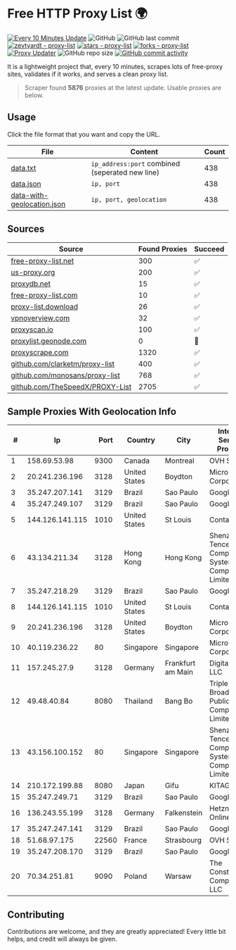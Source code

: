 
# Free HTTP Proxy List 🌍

[![Every 10 Minutes Update](https://github.com/mertguvencli/http-proxy-list/actions/workflows/main.yml/badge.svg?branch=main)](https://github.com/mertguvencli/http-proxy-list/actions/workflows/main.yml)
![GitHub](https://img.shields.io/github/license/mertguvencli/http-proxy-list)
![GitHub last commit](https://img.shields.io/github/last-commit/mertguvencli/http-proxy-list)
[![zevtyardt - proxy-list](https://img.shields.io/static/v1?label=zevtyardt&message=proxy-list&color=blue&logo=github)](https://github.com/zevtyardt/proxy-list "Go to GitHub repo")
[![stars - proxy-list](https://img.shields.io/github/stars/zevtyardt/proxy-list?style=social)](https://github.com/zevtyardt/proxy-list)
[![forks - proxy-list](https://img.shields.io/github/forks/zevtyardt/proxy-list?style=social)](https://github.com/zevtyardt/proxy-list)
[![Proxy Updater](https://github.com/zevtyardt/proxy-list/workflows/Proxy%20Updater/badge.svg)](https://github.com/zevtyardt/proxy-list/actions?query=workflow:"Proxy+Updater")
![GitHub repo size](https://img.shields.io/github/repo-size/zevtyardt/proxy-list)
[![GitHub commit activity](https://img.shields.io/github/commit-activity/m/zevtyardt/proxy-list?logo=commits)](https://github.com/zevtyardt/proxy-list/commits/main)

It is a lightweight project that, every 10 minutes, scrapes lots of free-proxy sites, validates if it works, and serves a clean proxy list.

> Scraper found **5876** proxies at the latest update. Usable proxies are below.

## Usage

Click the file format that you want and copy the URL.

|File|Content|Count|
|----|-------|-----|
|[data.txt](https://raw.githubusercontent.com/mertguvencli/http-proxy-list/main/proxy-list/data.txt)|`ip_address:port` combined (seperated new line)|438|
|[data.json](https://raw.githubusercontent.com/mertguvencli/http-proxy-list/main/proxy-list/data.json)|`ip, port`|438|
|[data-with-geolocation.json](https://raw.githubusercontent.com/mertguvencli/http-proxy-list/main/proxy-list/data-with-geolocation.json)|`ip, port, geolocation`|438|

## Sources

|Source|Found Proxies|Succeed|
|------|-------------|-------|
|[free-proxy-list.net](https://free-proxy-list.net)|300|✅|
|[us-proxy.org](https://www.us-proxy.org)|200|✅|
|[proxydb.net](http://proxydb.net)|15|✅|
|[free-proxy-list.com](https://free-proxy-list.com/?page=&port=&type%5B%5D=http&type%5B%5D=https&up_time=0&search=Search)|10|✅|
|[proxy-list.download](https://www.proxy-list.download/HTTP)|26|✅|
|[vpnoverview.com](https://vpnoverview.com/privacy/anonymous-browsing/free-proxy-servers)|32|✅|
|[proxyscan.io](https://www.proxyscan.io)|100|✅|
|[proxylist.geonode.com](https://proxylist.geonode.com/api/proxy-list?limit=300&page=1&sort_by=lastChecked&sort_type=desc&protocols=http,https)|0|🚫|
|[proxyscrape.com](https://api.proxyscrape.com/v2/?request=displayproxies&protocol=http&timeout=10000&country=all&ssl=all&anonymity=all)|1320|✅|
|[github.com/clarketm/proxy-list](https://raw.githubusercontent.com/clarketm/proxy-list/master/proxy-list-raw.txt)|400|✅|
|[github.com/monosans/proxy-list](https://raw.githubusercontent.com/monosans/proxy-list/main/proxies/http.txt)|768|✅|
|[github.com/TheSpeedX/PROXY-List](https://raw.githubusercontent.com/TheSpeedX/PROXY-List/master/http.txt)|2705|✅|


## Sample Proxies With Geolocation Info

|#|Ip|Port|Country|City|Internet Service Provider|
|-|--|----|-------|----|-------------------------|
|1|158.69.53.98|9300|Canada|Montreal|OVH SAS|
|2|20.241.236.196|3128|United States|Boydton|Microsoft Corporation|
|3|35.247.207.141|3129|Brazil|Sao Paulo|Google LLC|
|4|35.247.249.107|3129|Brazil|Sao Paulo|Google LLC|
|5|144.126.141.115|1010|United States|St Louis|Contabo Inc.|
|6|43.134.211.34|3128|Hong Kong|Hong Kong|Shenzhen Tencent Computer Systems Company Limited|
|7|35.247.218.29|3129|Brazil|Sao Paulo|Google LLC|
|8|144.126.141.115|1010|United States|St Louis|Contabo Inc.|
|9|20.241.236.196|3128|United States|Boydton|Microsoft Corporation|
|10|40.119.236.22|80|Singapore|Singapore|Microsoft Corporation|
|11|157.245.27.9|3128|Germany|Frankfurt am Main|DigitalOcean, LLC|
|12|49.48.40.84|8080|Thailand|Bang Bo|Triple T Broadband Public Company Limited|
|13|43.156.100.152|80|Singapore|Singapore|Shenzhen Tencent Computer Systems Company Limited|
|14|210.172.199.88|8080|Japan|Gifu|KITAGATA|
|15|35.247.249.71|3129|Brazil|Sao Paulo|Google LLC|
|16|136.243.55.199|3128|Germany|Falkenstein|Hetzner Online GmbH|
|17|35.247.247.141|3129|Brazil|Sao Paulo|Google LLC|
|18|51.68.97.175|22560|France|Strasbourg|OVH SAS|
|19|35.247.208.170|3129|Brazil|Sao Paulo|Google LLC|
|20|70.34.251.81|9090|Poland|Warsaw|The Constant Company, LLC|



## Contributing

Contributions are welcome, and they are greatly appreciated! Every
little bit helps, and credit will always be given.

